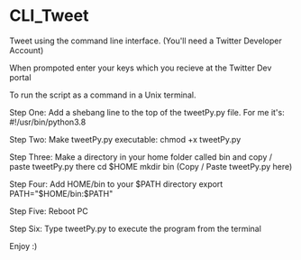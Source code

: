 # CLI_Tweet

Tweet using the command line interface. (You'll need a Twitter Developer Account)

When prompoted enter your keys which you recieve at the Twitter Dev portal



To run the script as a command in a Unix terminal.

Step One: Add a shebang line to the top of the tweetPy.py file. For me it's:
#!/usr/bin/python3.8

Step Two: Make tweetPy.py executable:
chmod +x tweetPy.py

Step Three: Make a directory in your home folder called bin and copy / paste tweetPy.py there
cd $HOME
mkdir bin
(Copy / Paste tweetPy.py here)

Step Four: Add HOME/bin to your $PATH directory
export PATH="$HOME/bin:$PATH"

Step Five: Reboot PC

Step Six: Type tweetPy.py to execute the program from the terminal

Enjoy :)
